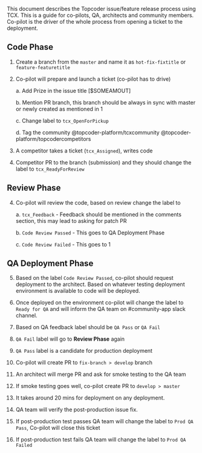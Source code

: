 
This document describes the Topcoder issue/feature release process using TCX. This is a guide for co-pilots, QA, architects and community members. Co-pilot is the driver of the whole process from opening a ticket to the deployment.

## Code Phase

1. Create a branch from the `master` and name it as `hot-fix-fixtitle` or `feature-featuretitle`
2. Co-pilot will prepare and launch a ticket (co-pilot has to drive)    

    a.  Add Prize in the issue title [$SOMEAMOUT]
    
    b.  Mention PR branch, this branch should be always in sync with master or newly created as mentioned in 1
    
    c.  Change label to `tcx_OpenForPickup`
    
    d. Tag the community @topcoder-platform/tcxcommunity @topcoder-platform/topcodercompetitors     
3. A competitor takes a ticket (`tcx_Assigned`), writes code
4. Competitor PR to the branch (submission) and they should change the label to `tcx_ReadyForReview`

## Review Phase

 4. Co-pilot will review the code, based on review change the label to
 
     a. `tcx_Feedback` - Feedback should be mentioned in the comments section, this may lead to asking for patch PR
     
     b. `Code Review Passed` - This goes to QA Deployment Phase
     
     c. `Code Review Failed` - This goes to 1
    
## QA Deployment Phase
    
5. Based on the label `Code Review Passed`, co-pilot should request deployment to the architect. Based on whatever testing deployment environment is available to code will be deployed.  

6. Once deployed on the environment co-pilot will change the label to `Ready for QA` and will inform the QA team on #community-app slack channel.

7. Based on QA feedback label should be `QA Pass` or `QA Fail`

8. `QA Fail` label will go to **Review Phase** again

9. `QA Pass` label is a candidate for production deployment 

10. Co-pilot will create PR to `fix-branch > develop` branch

11. An architect will merge PR and ask for smoke testing to the QA team 

12. If smoke testing goes well, co-pilot create PR to `develop > master` 

13. It takes around 20 mins for deployment on any deployment.

14. QA team will verify the post-production issue fix.

15. If post-production test passes QA team will change the label to `Prod QA Pass`, Co-pilot will close this ticket

17. If post-production test fails QA team will change the label to `Prod QA Failed`

